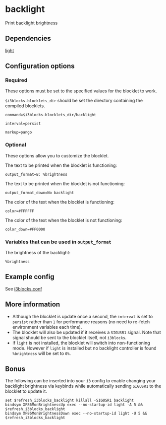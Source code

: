 # backlight
Print backlight brightness

## Dependencies
[light](https://github.com/haikarainen/light)

## Configuration options

### Required
These options must be set to the specified values for the blocklet to work.

`$i3blocks-blocklets_dir` should be set the directory containing the compiled blocklets.
```
command=$i3blocks-blocklets_dir/backlight
```
```
interval=persist
```
```
markup=pango
```

### Optional
These options allow you to customize the blocklet.

The text to be printed when the blocklet is functioning:
```
output_format=B: %brightness
```
The text to be printed when the blocklet is not functioning:
```
output_format_down=No backlight
```
The color of the text when the blocklet is functioning:
```
color=#FFFFFF
```
The color of the text when the blocklet is not functioning:
```
color_down=#FF0000
```

### Variables that can be used in `output_format`

The brightness of the backlight:
```
%brightness
```

## Example config
See [i3blocks.conf](i3blocks.conf)

## More information
- Although the blocklet is update once a second, the `interval` is set to `persist` rather than `1` for performance reasons (no need to re-fetch environment variables each time).
- The blocklet will also be updated if it receives a `SIGUSR1` signal. Note that signal should be sent to the blocklet itself, not `i3blocks`.
- If `light` is not installed, the blocklet will switch into non-functioning mode. However if `light` is installed but no backlight controller is found `%brightness` will be set to `0%`.

## Bonus
The following can be inserted into your `i3` config to enable changing your backlight brightness via keybinds while automatically sending `SIGUSR1` to the blocklet to update it.
```
set $refresh_i3blocks_backlight killall -SIGUSR1 backlight
bindsym XF86MonBrightnessUp exec --no-startup-id light -A 5 && $refresh_i3blocks_backlight
bindsym XF86MonBrightnessDown exec --no-startup-id light -U 5 && $refresh_i3blocks_backlight
```
